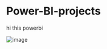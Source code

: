 # Power-BI-projects

hi this powerbi 


![image](https://user-images.githubusercontent.com/72611929/174948963-a1661f89-7456-4cae-8d2b-d51fdff83132.png)
